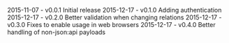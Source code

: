 2015-11-07 - v0.0.1 Initial release
2015-12-17 - v0.1.0 Adding authentication
2015-12-17 - v0.2.0 Better validation when changing relations
2015-12-17 - v0.3.0 Fixes to enable usage in web browsers
2015-12-17 - v0.4.0 Better handling of non-json:api payloads
